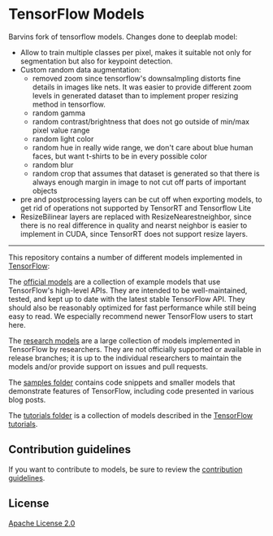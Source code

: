 # TensorFlow Models

Barvins fork of tensorflow models.
Changes done to deeplab model:
* Allow to train multiple classes per pixel, makes it suitable not only for segmentation but also for keypoint detection.
* Custom random data augmentation:
    * removed zoom since tensorflow's downsalmpling distorts fine details in images like nets. It was easier to provide different zoom levels in generated dataset than to implement proper resizing method in tensorflow.
    * random gamma
    * random contrast/brightness that does not go outside of min/max pixel value range
    * random light color
    * random hue in really wide range, we don't care about blue human faces, but want t-shirts to be in every possible color
    * random blur
    * random crop that assumes that dataset is generated so that there is always enough margin in image to not cut off parts of important objects
* pre and postprocessing layers can be cut off when exporting models, to get rid of operations not supported by TensorRT and Tensorflow Lite
* ResizeBilinear layers are replaced with ResizeNearestneighbor, since there is no real difference in quality and nearst neighbor is easier to implement in CUDA, since TensorRT does not support resize layers.









--------------------------------------------------------------

This repository contains a number of different models implemented in [TensorFlow](https://www.tensorflow.org):

The [official models](official) are a collection of example models that use TensorFlow's high-level APIs. They are intended to be well-maintained, tested, and kept up to date with the latest stable TensorFlow API. They should also be reasonably optimized for fast performance while still being easy to read. We especially recommend newer TensorFlow users to start here.

The [research models](https://github.com/tensorflow/models/tree/master/research) are a large collection of models implemented in TensorFlow by researchers. They are not officially supported or available in release branches; it is up to the individual researchers to maintain the models and/or provide support on issues and pull requests.

The [samples folder](samples) contains code snippets and smaller models that demonstrate features of TensorFlow, including code presented in various blog posts.

The [tutorials folder](tutorials) is a collection of models described in the [TensorFlow tutorials](https://www.tensorflow.org/tutorials/).

## Contribution guidelines

If you want to contribute to models, be sure to review the [contribution guidelines](CONTRIBUTING.md).

## License

[Apache License 2.0](LICENSE)
